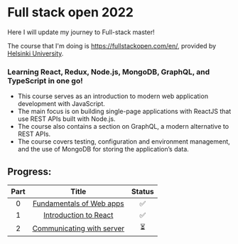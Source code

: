 # Full stack open 2022
Here I will update my journey to Full-stack master!

The course that I'm doing is https://fullstackopen.com/en/, provided by [Helsinki University](https://www.helsinki.fi/en).

### Learning React, Redux, Node.js, MongoDB, GraphQL, and TypeScript in one go!

- This course serves as an introduction to modern web application development with JavaScript.
- The main focus is on building single-page applications with ReactJS that use REST APIs built with Node.js.
- The course also contains a section on GraphQL, a modern alternative to REST APIs.
- The course covers testing, configuration and environment management, and the use of MongoDB for storing the application’s data.

## Progress:
Part | Title | Status
:---:|:-----:|:------:
0 | [Fundamentals of Web apps](https://github.com/erikpeik/full-stack-open/tree/master/part0) | ✅
1 | [Introduction to React](https://github.com/erikpeik/full-stack-open/tree/master/part1/) | ✅
2 | [Communicating with server](https://github.com/erikpeik/full-stack-open/tree/master/part2/) | ⏳

